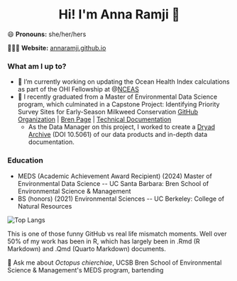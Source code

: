 <h1 align="center"> Hi! I'm Anna Ramji 👋</h1>


😄 **Pronouns:** she/her/hers

👩🏻‍💻 **Website:** [annaramji.github.io](https://annaramji.github.io/)  





### What am I up to?
- 🌊 I’m currently working on updating the Ocean Health Index calculations as part of the OHI Fellowship at @[NCEAS](https://www.nceas.ucsb.edu/)
- 🌱  I recently graduated from a Master of Environmental Data Science program, which culminated in a Capstone Project: Identifying Priority Survey Sites for Early-Season Milkweed Conservation [GitHub Organization](https://github.com/MEDS-SBBG-milkweed)  | [Bren Page](https://bren.ucsb.edu/projects/identifying-priority-survey-sites-early-season-milkweed-conservation)  |   [Technical Documentation](https://bren.ucsb.edu/media/5411)
    - As the Data Manager on this project, I worked to create a [Dryad Archive](https://datadryad.org/stash/dataset/doi:10.5061/dryad.2rbnzs7x4) (DOI 10.5061) of our data products and in-depth data documentation.



### Education
- MEDS (Academic Achievement Award Recipient) (2024) Master of Environmental Data Science -- UC Santa Barbara: Bren School of Environmental Science & Management
- BS (honors) (2021) Environmental Sciences --  UC Berkeley: College of Natural Resources

![Top Langs](https://github-readme-stats.vercel.app/api/top-langs/?username=annaramji&langs_count=8&theme=radical&layout=compact)

This is one of those funny GitHub vs real life mismatch moments. Well over 50% of my work has been in R, which has largely been in .Rmd (R Markdown) and .Qmd (Quarto Markdown) documents.


💬 Ask me about *Octopus chierchiae*, UCSB Bren School of Environmental Science & Management's MEDS program, bartending

<!--
**annaramji/annaramji** is a ✨ _special_ ✨ repository because its `README.md` (this file) appears on your GitHub profile.

Here are some ideas to get you started:

- 🤔 I’m looking for help with ...
- 💬 Ask me about *Octopus chierchiae*, UCSB Bren School of Environmental Science & Management's MEDS program
- 📫 How to reach me: ...

- ⚡ Fun fact: ...
-->
